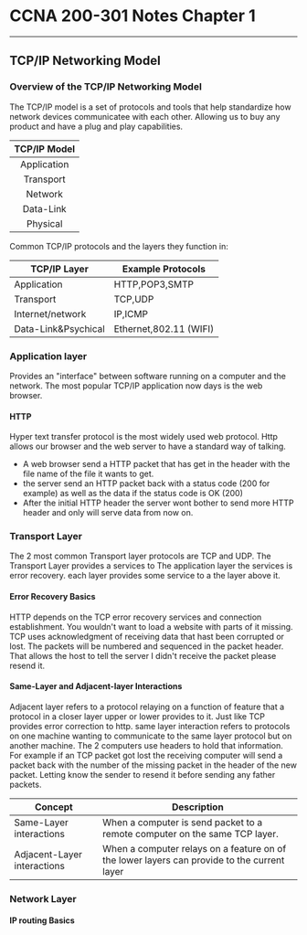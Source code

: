 # CCNA 200-301 Notes Chapter 1

------

## TCP/IP Networking Model

### Overview of the TCP/IP Networking Model

The TCP/IP model is a set of protocols and tools that help standardize how network devices communicatee with each other. Allowing us to buy any product and have a plug and play capabilities.

| TCP/IP Model |
|:------------:|
| Application  |
| Transport    |
| Network      |
| Data-Link    |
| Physical     |

Common TCP/IP protocols and the layers they function in:

| TCP/IP Layer        | Example Protocols      |
| ------------------- | ---------------------- |
| Application         | HTTP,POP3,SMTP         |
| Transport           | TCP,UDP                |
| Internet/network    | IP,ICMP                |
| Data-Link&Psychical | Ethernet,802.11 (WIFI) |

### Application layer

Provides an "interface" between software running on a computer and the network.
The most popular TCP/IP application now days is the web browser.

#### HTTP

Hyper text transfer protocol is the most widely used web protocol. Http allows our browser and the web server to have a standard way of talking.

- A web browser send a HTTP packet that has get in the header with the file name of the file it wants to get.
- the server send an HTTP packet back with a status code (200 for example) as well as the data if the status code is OK (200)
- After the initial HTTP header the server wont bother to send more HTTP header and only will serve data from now on.

### Transport Layer

The 2 most common Transport layer protocols are TCP and UDP.
The Transport Layer provides a services to The application layer the services is error recovery.
each layer provides some service to a the layer above it.

#### Error Recovery Basics

HTTP depends on the TCP error recovery services and connection establishment. 
You wouldn't want to load a website with parts of it missing.
TCP uses acknowledgment of receiving data that hast been corrupted or lost.
The packets will be numbered and sequenced in the packet header.
That allows the host to tell the server I didn't receive the packet please resend it. 

#### Same-Layer and Adjacent-layer Interactions

Adjacent layer refers to a protocol relaying on a function of feature that a protocol in a closer layer upper or lower provides to it.
Just like TCP provides error correction to http.
same layer interaction refers to protocols on one machine wanting to communicate to the same layer protocol but on another machine.
The 2 computers use headers to hold that information. For example if an TCP packet got lost the receiving computer will send a packet back with the number of the missing packet in the header of the new packet. Letting know the sender to resend it before sending any father packets.

| Concept                     | Description                                                                                 |
| --------------------------- | ------------------------------------------------------------------------------------------- |
| Same-Layer interactions     | When a computer is send packet to a remote computer on the same TCP layer.                  |
| Adjacent-Layer interactions | When a computer relays on a feature on of the lower layers can provide to the current layer |

### Network Layer

#### IP routing Basics
